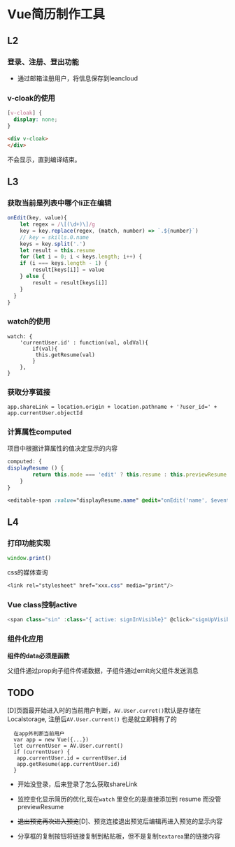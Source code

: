 # Vue简历制作工具

## L2

### 登录、注册、登出功能

- 通过邮箱注册用户，将信息保存到leancloud

### v-cloak的使用

```css
[v-cloak] {
  display: none;
}
```

```html
<div v-cloak> 
</div>
```

不会显示，直到编译结束。

## L3

### 获取当前是列表中哪个li正在编辑

```javascript
onEdit(key, value){
    let regex = /\[(\d+)\]/g
    key = key.replace(regex, (match, number) => `.${number}`)
    // key = skills.0.name
    keys = key.split('.')
    let result = this.resume
    for (let i = 0; i < keys.length; i++) {
    if (i === keys.length - 1) {
    	result[keys[i]] = value
    } else {
    	result = result[keys[i]]
    }
  }            
}
```

### watch的使用

```
watch: {
	'currentUser.id' : function(val, oldVal){
		if(val){
		 this.getResume(val)          
		}
	},
}
```

### 获取分享链接

```
app.shareLink = location.origin + location.pathname + '?user_id=' + app.currentUser.objectId
```

### 计算属性computed

项目中根据计算属性的值决定显示的内容

```javascript
computed: {
displayResume () {
		return this.mode === 'edit' ? this.resume : this.previewResume
	}
}
```

```css
<editable-span :value="displayResume.name" @edit="onEdit('name', $event)"></editable-span>
```



## L4

### 打印功能实现

```javascript
window.print()
```

css的媒体查询

```css
<link rel="stylesheet" href="xxx.css" media="print"/> 
```

### Vue class控制active

```javascript
<span class="sin" :class="{ active: signInVisible}" @click="signUpVisible = false; signInVisible = true" >登录</span>
```

### 组件化应用

**组件的data必须是函数**

父组件通过prop向子组件传递数据，子组件通过emit向父组件发送消息

## TODO

[D]页面最开始进入时的当前用户判断，`AV.User.curret()`默认是存储在Localstorage, 注册后`AV.User.current()` 也是就立即拥有了的

```
  在app外判断当前用户
  var app = new Vue({...})
  let currentUser = AV.User.current()
  if (currentUser) {
   app.currentUser.id = currentUser.id
   app.getResume(app.currentUser.id)
  }
```
- 开始没登录，后来登录了怎么获取shareLink

- 监控变化显示简历的优化,现在`watch` 里变化的是直接添加到 resume 而没管 previewResume

- ~~退出预览再次进入预览~~[D]、预览连接退出预览后编辑再进入预览的显示内容

- 分享框的复制按钮将链接复制到粘贴板，但不是复制`textarea`里的链接内容

  ​
